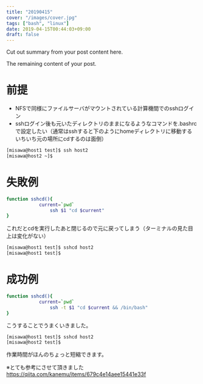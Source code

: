 ```yaml
---
title: "20190415"
cover: "/images/cover.jpg"
tags: ["bash", "linux"]
date: 2019-04-15T00:44:03+09:00
draft: false
---
```


Cut out summary from your post content here.

<!--more-->

The remaining content of your post.

# 前提
- NFSで同様にファイルサーバがマウントされている計算機間でのsshログイン
- sshログイン後も元いたディレクトリのままになるようなコマンドを.bashrcで設定したい（通常はsshすると下のようにhomeディレクトリに移動する　いちいち元の場所にcdするのは面倒）  

```bash
[misawa@host1 test]$ ssh host2
[misawa@host2 ~]$
```

# 失敗例  

```bash
function sshcd(){
		    current=`pwd`
			    ssh $1 "cd $current"
}
```

これだとcdを実行したあと閉じるので元に戻ってしまう（ターミナルの見た目上は変化がない）

```bash
[misawa@host1 test]$ sshcd host2
[misawa@host1 test]$
```

# 成功例
```bash
function sshcd(){
		    current=`pwd`
			    ssh -t $1 "cd $current && /bin/bash"
}
```

こうすることでうまくいきました。


```
[misawa@host1 test]$ sshcd host2
[misawa@host2 test]$
```
作業時間がほんのちょっと短縮できます。




※とても参考にさせて頂きました
https://qiita.com/kanemu/items/679c4e14aee15441e33f
